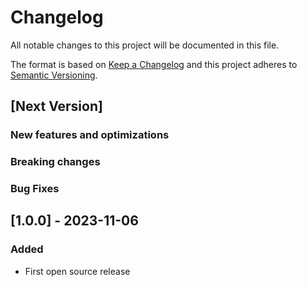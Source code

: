 # Changelog
All notable changes to this project will be documented in this file.

The format is based on [Keep a Changelog](https://keepachangelog.com/en/1.0.0/) and this project adheres to [Semantic Versioning](https://semver.org/spec/v2.0.0.html).

## [Next Version]

### New features and optimizations

### Breaking changes

### Bug Fixes

## [1.0.0] - 2023-11-06
### Added
- First open source release
